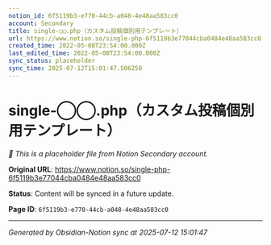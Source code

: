 ```yaml
---
notion_id: 6f5119b3-e770-44cb-a048-4e48aa583cc0
account: Secondary
title: single-◯◯.php（カスタム投稿個別用テンプレート）
url: https://www.notion.so/single-php-6f5119b3e77044cba0484e48aa583cc0
created_time: 2022-05-08T23:54:00.000Z
last_edited_time: 2022-05-08T23:54:00.000Z
sync_status: placeholder
sync_time: 2025-07-12T15:01:47.506250
---
```


# single-◯◯.php（カスタム投稿個別用テンプレート）

*🔄 This is a placeholder file from Notion Secondary account.*

**Original URL**: https://www.notion.so/single-php-6f5119b3e77044cba0484e48aa583cc0

**Status**: Content will be synced in a future update.

**Page ID**: `6f5119b3-e770-44cb-a048-4e48aa583cc0`

---

*Generated by Obsidian-Notion sync at 2025-07-12 15:01:47*
